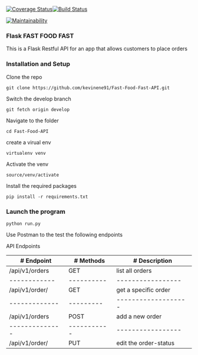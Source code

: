 

[![Coverage Status](https://coveralls.io/repos/github/kevinene91/Fast-Food-Fast-API/badge.svg?branch=develop )](https://coveralls.io/github/kevinene91/Fast-Food-Fast-API?branch=develop)[![Build Status](https://travis-ci.org/kevinene91/Fast-Food-Fast-API.svg?branch=develop)](https://travis-ci.org/kevinene91/Fast-Food-Fast-API)
   
[![Maintainability](https://api.codeclimate.com/v1/badges/a99a88d28ad37a79dbf6/maintainability)](https://codeclimate.com/github/codeclimate/codeclimate/maintainability)
### Flask FAST FOOD FAST
This is a Flask Restful API for an app that allows customers to place orders 

### Installation and Setup 
Clone the repo 

`git clone https://github.com/kevinene91/Fast-Food-Fast-API.git`

Switch the develop branch 

`git fetch origin develop`

Navigate to the folder 

`cd Fast-Food-API`

create a virual env 

`virtualenv venv`

Activate the venv 

`source/venv/activate`

Install the required packages 

`pip install -r requirements.txt`

### Launch the program 

`python run.py`

Use Postman to the test the following endpoints 

API Endpoints 

|   # Endpoint     |  # Methods | # Description       |
| -------------    |----------- | ------------------  | 
|/api/v1/orders    |   GET      |  list all orders    |
| ------------     | ---------- | -----------------   |
|/api/v1/order/<id>|   GET      | get a specific order|
| -------------    | ---------  | ------------------- |
|/api/v1/orders    |   POST     | add  a new order    |
|--------------    |----------- | -----------------   |
|/api/v1/order/<id>|   PUT      |edit the order-status|
